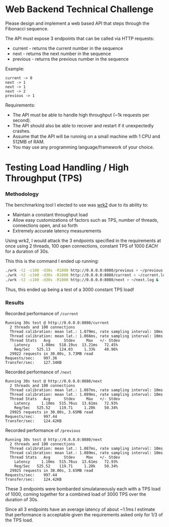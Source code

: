 Web Backend Technical Challenge
===============================
Please design and implement a web based API that steps through the Fibonacci sequence. 

The API must expose 3 endpoints that can be called via HTTP requests:
* current - returns the current number in the sequence
* next - returns the next number in the sequence
* previous - returns the previous number in the sequence

Example:
```
current -> 0
next -> 1
next -> 1
next -> 2
previous -> 1
```

Requirements:
* The API must be able to handle high throughput (~1k requests per second).
* The API should also be able to recover and restart if it unexpectedly crashes.
* Assume that the API will be running on a small machine with 1 CPU and 512MB of RAM.
* You may use any programming language/framework of your choice.



Testing Load Handling / High Throughput (TPS)
=============================================

### Methodology
The benchmarking tool I elected to use was [wrk2](https://github.com/giltene/wrk2) due to its ability to:
* Maintain a constant throughput load
* Allow easy customizations of factors such as TPS, number of threads, connections open, and so forth
* Extremely accurate latency measurements

Using wrk2, I would attack the 3 endpoints specified in the requirements at once using 2 threads, 100 open connections, constant TPS of 1000 *EACH* for a duration of 30s.

This this is the command I ended up running:

```bash
./wrk -t2 -c100 -d30s -R1000 http://0.0.0.0:8080/previous > ~/previous.log &
./wrk -t2 -c100 -d30s -R1000 http://0.0.0.0:8080/current > ~/current.log &
./wrk -t2 -c100 -d30s -R1000 http://0.0.0.0:8080/next > ~/next.log &
```

Thus, this ended up being a test of a 3000 constant TPS load!

### Results
Recorded performance of `/current`
```
Running 30s test @ http://0.0.0.0:8080/current
  2 threads and 100 connections
  Thread calibration: mean lat.: 1.079ms, rate sampling interval: 10ms
  Thread calibration: mean lat.: 1.066ms, rate sampling interval: 10ms
  Thread Stats   Avg      Stdev     Max   +/- Stdev
    Latency     1.08ms  518.19us  13.21ms   72.45%
    Req/Sec   525.13    124.03     1.33k    48.96%
  29922 requests in 30.00s, 3.73MB read
Requests/sec:    997.36
Transfer/sec:    127.34KB
```

Recorded performance of `/next`
```
Running 30s test @ http://0.0.0.0:8080/next
  2 threads and 100 connections
  Thread calibration: mean lat.: 1.087ms, rate sampling interval: 10ms
  Thread calibration: mean lat.: 1.089ms, rate sampling interval: 10ms
  Thread Stats   Avg      Stdev     Max   +/- Stdev
    Latency     1.10ms  515.76us  13.61ms   72.93%
    Req/Sec   525.52    119.71     1.20k    50.34%
  29925 requests in 30.00s, 3.65MB read
Requests/sec:    997.44
Transfer/sec:    124.42KB
```


Recorded performance of `/previous`
```
Running 30s test @ http://0.0.0.0:8080/next
  2 threads and 100 connections
  Thread calibration: mean lat.: 1.087ms, rate sampling interval: 10ms
  Thread calibration: mean lat.: 1.089ms, rate sampling interval: 10ms
  Thread Stats   Avg      Stdev     Max   +/- Stdev
    Latency     1.10ms  515.76us  13.61ms   72.93%
    Req/Sec   525.52    119.71     1.20k    50.34%
  29925 requests in 30.00s, 3.65MB read
Requests/sec:    997.44
Transfer/sec:    124.42KB
```

These 3 endpoints were bombarded simulataneously each with a TPS load of 1000, coming together for a combined load of 3000 TPS over the duration of 30s.

Since all 3 endpoints have an average latency of about ~1.1ms I estimate that performance is acceptable given the requirements asked only for 1/3 of the TPS load.
